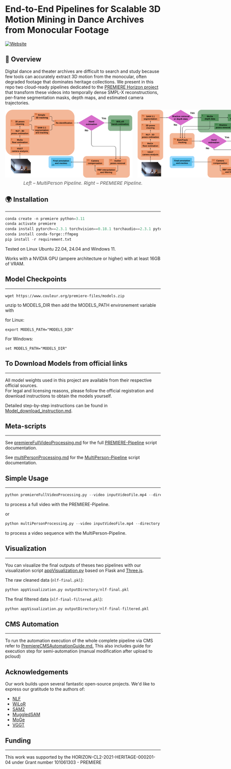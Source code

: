 # End-to-End Pipelines for Scalable 3D Motion Mining in Dance Archives from Monocular Footage
[![Website](https://www.couleur.org/PREMIERE/JMTA/website.svg)](https://www.couleur.org/PREMIERE/JMTA/)


## 📖 Overview

Digital dance and theater archives are difficult to search and study because few tools can accurately extract 3D motion from the monocular, often degraded footage that dominates heritage collections. We present in this repo two cloud-ready pipelines dedicated to the [PREMIERE Horizon project](https://premiere-project.eu/) that transform these videos into temporally dense SMPL-X reconstructions, per-frame segmentation masks, depth maps, and estimated camera trajectories.


<div style="display: flex; gap: 16px; align-items: flex-start;">
	<img src="MultiPerson-Pipeline.svg" alt="MultiPerson Pipeline Overview" style="height:220px;">
	<img src="PREMIERE-Pipeline.svg" alt="PREMIERE-Pipeline Overview" style="height:220px;">
</div>
<div align="center" style="margin-top: 8px; font-size: 15px; color: #555;">
<em>Left – MultiPerson Pipeline. Right – PREMIERE Pipeline.</em>
</div>


## 🌍 Installation
------------

```py
conda create -n premiere python=3.11
conda activate premiere
conda install pytorch==2.3.1 torchvision==0.18.1 torchaudio==2.3.1 pytorch-cuda=12.1 -c pytorch -c nvidia
conda install conda-forge::ffmpeg
pip install -r requirement.txt
```

Tested on Linux Ubuntu 22.04, 24.04 and Windows 11.

Works with a NVIDIA GPU (ampere architecture or higher) with at least 16GB of VRAM.

## Model Checkpoints
------------

```
wget https://www.couleur.org/premiere-files/models.zip
```

unzip to MODELS_DIR
then add the MODELS_PATH environement variable with

for Linux:
```
export MODELS_PATH="MODELS_DIR"
```
For Windows:
```
set MODELS_PATH="MODELS_DIR"
```

## To Download Models from official links
------------
All model weights used in this project are available from their respective official sources.  
For legal and licensing reasons, please follow the official registration and download instructions to obtain the models yourself.  

Detailed step-by-step instructions can be found in [Model_download_instruction.md](Model_download_instruction.md).  


## Meta-scripts
------------

See [premiereFullVideoProcessing.md](premiereFullVideoProcessing.md) for the full [PREMIERE-Pipeline](premiereFullVideoProcessing.py) script documentation.

See [multiPersonProcessing.md](multiPersonProcessing.md) for the [MultiPerson-Pipeline](multiPersonProcessing.py) script documentation.


## Simple Usage
------------

```py
python premiereFullVideoProcessing.py --video inputVideoFile.mp4 --directory outputDirectory
```
to process a full video with the PREMIERE-Pipeline.

or

```py
python multiPersonProcessing.py --video inputVideoFile.mp4 --directory outputDirectory
```
to process a video sequence with the MultiPerson-Pipeline. 

## Visualization
------------

You can visualize the final outputs of theses two pipelines with our visualization script [appVisualization.py](appVisualization.py) based on Flask and [Three.js](https://threejs.org).

The raw cleaned data (`nlf-final.pkl`):
```py
python appVisualization.py outputDirectory/nlf-final.pkl
```
The final filtered data (`nlf-final-filtered.pkl`):
```py
python appVisualization.py outputDirectory/nlf-final-filtered.pkl
```
## CMS Automation
------------
To run the automation execution of the whole complete pipeline via CMS refer to 
[PremiereCMSAutomationGuide.md.](PremiereCMSAutomationGuide.md.)
This also includes guide for execution step for semi-automation (manual modification after upload to pcloud)
## Acknowledgements

Our work builds upon several fantastic open-source projects. We'd like to express our gratitude to the authors of:

  * [NLF](https://github.com/isarandi/nlf.git)
  * [WiLoR](https://github.com/rolpotamias/WiLoR.git)
  * [SAM2](https://github.com/facebookresearch/sam2.git)
  * [MuggledSAM](https://github.com/heyoeyo/muggled_sam.git)
  * [MoGe](https://github.com/microsoft/MoGe.git)
  * [VGGT](https://github.com/facebookresearch/vggt)


## Funding
------------

This work was supported by the HORIZON-CL2-2021-HERITAGE-000201-04 under Grant number 101061303 - PREMIERE

